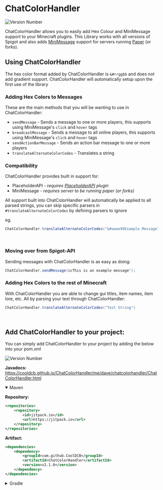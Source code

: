 # ChatColorHandler
![Version Number](https://img.shields.io/jitpack/version/com.github.cooldcb/ChatColorHandler?label=Version&color=4EC921)

ChatColorHandler allows you to easily add Hex Colour and MiniMessage support to your Minecraft plugins.
This Library works with all versions of Spigot and also adds [MiniMessage](https://docs.advntr.dev/minimessage/format.html) support for servers running [Paper](https://papermc.io/downloads/paper) (or forks).

## Using ChatColorHandler
The hex color format added by ChatColorHandler is `&#rrggbb` and does not add gradient support.
ChatColorHandler will automatically setup upon the first use of the library

### Adding Hex Colors to Messages
These are the main methods that you will be wanting to use in ChatColorHandler:

- `sendMessage` - Sends a message to one or more players, this supports using MiniMessage's `click` and `hover` tags
- `broadcastMessage` - Sends a message to all online players, this supports using MiniMessage's `click` and `hover` tags
- `sendActionBarMessage` - Sends an action bar message to one or more players
- `translateAlternateColorCodes` - Translates a string

### Compatibility
ChatColorHandler provides built in support for:

- PlaceholderAPI - *requires [PlaceholderAPI](https://www.spigotmc.org/resources/placeholderapi.6245/) plugin*
- MiniMessage - *requires server to be running paper (or forks)*

All support built into ChatColorHandler will automatically be applied to all parsed strings, you can skip specific parsers in `#translateAlternateColorCodes` by defining parsers to ignore

eg.
```java
ChatColorHandler.translateAlternateColorCodes("&#aaee99Example Message", List.of(PlaceholderAPIParser.class, MiniMessageParser.class))
```

<br>

### Moving over from Spigot-API
Sending messages with ChatColorHandler is as easy as doing:

```java
ChatColorHandler.sendMessage(&cThis is an example message");
```

### Adding Hex Colors to the rest of Minecraft
With ChatColorHandler you are able to change gui titles, item names, item lore, etc. All by parsing your text through ChatColorHandler:

```java
ChatColorHandler.translateAlternateColorCodes("Test String")
```

<br>

## Add ChatColorHandler to your project:
You can simply add ChatColorHandler to your project by adding the below into your pom.xml

![Version Number](https://img.shields.io/jitpack/version/com.github.cooldcb/ChatColorHandler?label=Version&color=4EC921)

**Javadocs:** https://cooldcb.github.io/ChatColorHandler/me/dave/chatcolorhandler/ChatColorHandler.html

<details open>
<summary>Maven</summary>

**Repository:**
```xml
<repositories>
    <repository>
        <id>jitpack.io</id>
        <url>https://jitpack.io</url>
    </repository>
</repositories>
```
**Artifact:**
```xml
<dependencies>
    <dependency>
        <groupId>com.github.CoolDCB</groupId>
        <artifactId>ChatColorHandler</artifactId>
        <version>v2.1.0</version>
    </dependency>
</dependencies>
```
</details>

<details>
<summary>Gradle</summary>

**Repository:**
```gradle
repositories {
    mavenCentral()
    maven { url = "https://jitpack.io" }
}
```
**Artifact:**
```gradle
dependencies {
    compileOnly "com.github.CoolDCB:ChatColorHandler:v2.1.0"
}
```
</details>
